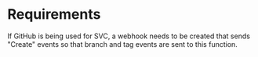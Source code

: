 # Requirements

If GitHub is being used for SVC, a webhook needs to be created that sends "Create" events so that branch and tag events are sent to this function.
